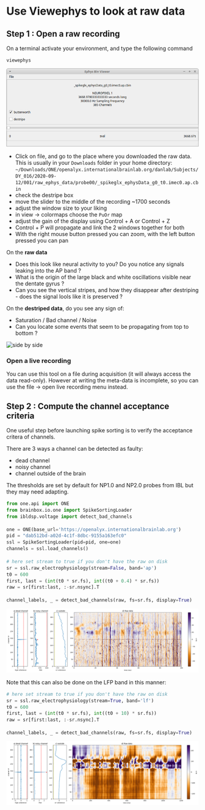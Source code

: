# Use Viewephys to look at raw data

## Step 1 : Open a raw recording
On a terminal activate your environment, and type the following command 

```shell
viewephys
```

![gui file](./viewephys/assets/viewephys.png)

- Click on file, and go to the place where you downloaded the raw data.  This is usually in your `Downloads` folder in your home directory:
`~/Downloads/ONE/openalyx.internationalbrainlab.org/danlab/Subjects/DY_016/2020-09-12/001/raw_ephys_data/probe00/_spikeglx_ephysData_g0_t0.imec0.ap.cbin`
- check the destripe box
- move the slider to the middle of the recording ~1700 seconds
- adjust the window size to your liking
- in view -> colormaps choose the `PuOr` map
- adjust the gain of the display using Control + A or Control + Z
- Control + P will propagate and link the 2 windows together for both
- With the right mouse button pressed you can zoom, with the left button pressed you can pan


On the **raw data** 
- Does this look like neural activity to you? Do you notice any signals leaking into the AP band ? 
- What is the origin of the large black and white oscillations visible near the dentate gyrus ?
- Can you see the vertical stripes, and how they disappear after destriping - does the signal lools like it is preserved ?

On the **destriped data**, do you see any sign of:
- Saturation / Bad channel / Noise
- Can you locate some events that seem to be propagating from top to bottom ? 

![side by side](/viewephys/asset/viewephys_sidebyside.png)


### Open a live recording

You can use this tool on a file during acquisition (it will always access the data read-only).
However at writing the meta-data is incomplete, so you can use the file -> open live recording menu instead. 


## Step 2 : Compute the channel acceptance criteria

One useful step before launching spike sorting is to verify the acceptance critera of channels.

There are 3 ways a channel can be detected as faulty:
- dead channel
- noisy channel
- channel outside of the brain

The thresholds are set by default for NP1.0 and NP2.0 probes from IBL but they may need adapting.

```python
from one.api import ONE
from brainbox.io.one import SpikeSortingLoader
from ibldsp.voltage import detect_bad_channels

one = ONE(base_url='https://openalyx.internationalbrainlab.org')
pid = "dab512bd-a02d-4c1f-8dbc-9155a163efc0"
ssl = SpikeSortingLoader(pid=pid, one=one)
channels = ssl.load_channels()

# here set stream to true if you don't have the raw on disk
sr = ssl.raw_electrophysiology(stream=False, band='ap')  
t0 = 600
first, last = (int(t0 * sr.fs), int((t0 + 0.4) * sr.fs))
raw = sr[first:last, :-sr.nsync].T

channel_labels, _ = detect_bad_channels(raw, fs=sr.fs, display=True)
```

![channels ap](/viewephys/assets/channel_detect_ap.png)

Note that this can also be done on the LFP band in this manner:

```python
# here set stream to true if you don't have the raw on disk
sr = ssl.raw_electrophysiology(stream=True, band='lf')  
t0 = 600
first, last = (int(t0 * sr.fs), int((t0 + 10) * sr.fs))
raw = sr[first:last, :-sr.nsync].T

channel_labels, _ = detect_bad_channels(raw, fs=sr.fs, display=True)
```

![channels lf](/viewephys/assets/channel_detect_lf.png)

